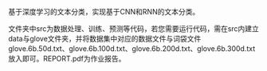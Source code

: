 基于深度学习的文本分类，实现基于CNN和RNN的文本分类。

文件夹中src为数据处理、训练、预测等代码，若您需要运行代码，需在src内建立data与glove文件夹，并将数据集中对应的数据文件与词袋文件glove.6b.50d.txt、glove.6b.100d.txt、glove.6b.200d.txt、glove.6b.300d.txt放入即可。REPORT.pdf为作业报告。

